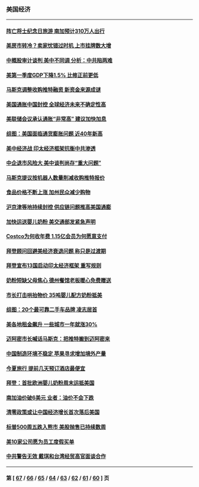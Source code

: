 ### 美国经济
---
#### [阵亡将士纪念日旅游 南加预计310万人出行](../../pages/ncid1078158/n13746186.md) 
#### [美房市转冷？卖家忧错过时机 上市挂牌数大增](../../pages/ncid1078158/n13746220.md) 
#### [中概股审计谈判 美中不同调 分析：中共陷两难](../../pages/ncid1078158/n13746049.md) 
#### [美第一季度GDP下降1.5% 比修正前更低](../../pages/ncid1078158/n13746041.md) 
#### [马斯克调整收购推特融资 新资金来源成谜](../../pages/ncid1078158/n13745851.md) 
#### [美国通胀中国封控 全球经济未来不确定性高](../../pages/ncid1078158/n13745529.md) 
#### [美联储会议承认通胀“非常高” 建议加快加息](../../pages/ncid1078158/n13745303.md) 
#### [组图：美国面临通货膨胀问题 近40年新高](../../pages/ncid1078158/n13744933.md) 
#### [美中经济战 印太经济框架抗衡中共渗透](../../pages/ncid1078158/n13744604.md) 
#### [中企退市风险大 美中谈判尚存“重大问题”](../../pages/ncid1078158/n13744554.md) 
#### [马斯克提议按机器人数量削减收购推特报价](../../pages/ncid1078158/n13744488.md) 
#### [食品价格不断上涨 加州民众减少购物](../../pages/ncid1078158/n13744456.md) 
#### [沪京津等地持续封控 供应链问题推高美国通膨](../../pages/ncid1078158/n13744422.md) 
#### [加快运送婴儿奶粉 美交通部发紧急声明](../../pages/ncid1078158/n13744361.md) 
#### [Costco为何收年费 1.15亿会员为何愿意支付](../../pages/ncid1078158/n13730794.md) 
#### [拜登顾问回避美经济衰退问题 称只是过渡期](../../pages/ncid1078158/n13743812.md) 
#### [拜登宣布13国启动印太经济框架 重写规则](../../pages/ncid1078158/n13743484.md) 
#### [奶粉短缺父母焦心 德州餐馆老板暖心免费赠送](../../pages/ncid1078158/n13743027.md) 
#### [市长打击哄抬物价 35吨婴儿配方奶粉抵美](../../pages/ncid1078158/n13743263.md) 
#### [组图：20个最可靠二手车品牌 凌志居首](../../pages/ncid1078158/n13738098.md) 
#### [美各地租金飙升 一些城市一年就涨30%](../../pages/ncid1078158/n13743013.md) 
#### [迈阿密市长喊话马斯克：把推特搬到迈阿密来](../../pages/ncid1078158/n13742978.md) 
#### [中国制造环境不稳定 苹果寻求增加境外产量](../../pages/ncid1078158/n13742351.md) 
#### [今夏旅行 提前几天预订酒店最便宜](../../pages/ncid1078158/n13742300.md) 
#### [拜登：首批欧洲婴儿奶粉周末运抵美国](../../pages/ncid1078158/n13741835.md) 
#### [南加油价破6美元 业者：油价不会下跌](../../pages/ncid1078158/n13741917.md) 
#### [清零政策或让中国经济增长首次落后美国](../../pages/ncid1078158/n13741818.md) 
#### [标普500周五跌入熊市 美股抛售已持续数周](../../pages/ncid1078158/n13741733.md) 
#### [美10家公司愿为员工度假买单](../../pages/ncid1078158/n13741758.md) 
#### [中共警告无效 戴琪和台湾经贸高官面谈合作](../../pages/ncid1078158/n13741718.md) 

---
#### 第 [ [67](./67.md) / [66](./66.md) / [65](./65.md) / [64](./64.md) / [63](./63.md) / [62](./62.md) / [61](./61.md) / [60](./60.md) ] 页
